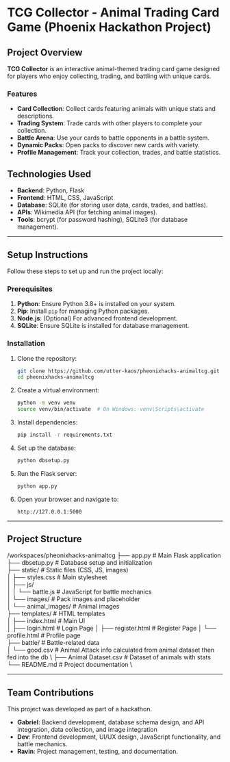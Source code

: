 # TCG Collector - Animal Trading Card Game (Phoenix Hackathon Project)

## Project Overview

**TCG Collector** is an interactive animal-themed trading card game designed for players who enjoy collecting, trading, and battling with unique cards. 

### Features
- **Card Collection**: Collect cards featuring animals with unique stats and descriptions.
- **Trading System**: Trade cards with other players to complete your collection.
- **Battle Arena**: Use your cards to battle opponents in a battle system.
- **Dynamic Packs**: Open packs to discover new cards with variety.
- **Profile Management**: Track your collection, trades, and battle statistics.


## Technologies Used

- **Backend**: Python, Flask
- **Frontend**: HTML, CSS, JavaScript
- **Database**: SQLite (for storing user data, cards, trades, and battles).
- **APIs**: Wikimedia API (for fetching animal images).
- **Tools**: bcrypt (for password hashing), SQLite3 (for database management).

---

## Setup Instructions

Follow these steps to set up and run the project locally:

### Prerequisites
1. **Python**: Ensure Python 3.8+ is installed on your system.
2. **Pip**: Install `pip` for managing Python packages.
3. **Node.js**: (Optional) For advanced frontend development.
4. **SQLite**: Ensure SQLite is installed for database management.

### Installation
1. Clone the repository:
   ```bash
   git clone https://github.com/utter-kaos/pheonixhacks-animaltcg.git
   cd pheonixhacks-animaltcg
   ```

2. Create a virtual environment:
   ```bash
   python -m venv venv
   source venv/bin/activate  # On Windows: venv\Scripts\activate
   ```

3. Install dependencies:
   ```bash
   pip install -r requirements.txt
   ```

4. Set up the database:
   ```bash
   python dbsetup.py
   ```

5. Run the Flask server:
   ```bash
   python app.py
   ```

6. Open your browser and navigate to:
   ```
   http://127.0.0.1:5000
   ```

---

## Project Structure

/workspaces/pheonixhacks-animaltcg
├── app.py                # Main Flask application \
├── dbsetup.py            # Database setup and initialization \
├── static/               # Static files (CSS, JS, images) \
│   ├── styles.css        # Main stylesheet \
│   ├── js/ \
│   │   └── battle.js     # JavaScript for battle mechanics \
│   └── images/           # Pack images and placeholder \
│   └── animal_images/    # Animal images \
├── templates/            # HTML templates \
│   ├── index.html        # Main UI \
│   ├── login.html        # Login Page
│   ├── register.html     # Register Page
│   └── profile.html      # Profile page \
├── battle/               # Battle-related data \
│   └── good.csv          # Animal Attack info calculated from animal dataset then fed into the db \ 
├── Animal Dataset.csv    # Dataset of animals with stats \
└── README.md             # Project documentation \

---

## Team Contributions

This project was developed as part of a hackathon.

- **Gabriel**: Backend development, database schema design, and API integration, data collection, and image integration
- **Dev**: Frontend development, UI/UX design, JavaScript functionality, and battle mechanics.
- **Ravin**: Project management, testing, and documentation.

